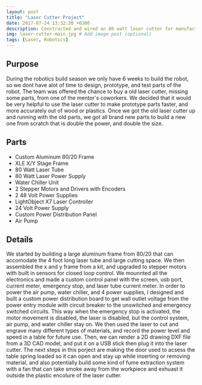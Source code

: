 ```yaml
---
layout: post
title: "Laser Cutter Project"
date: 2017-07-24 13:32:20 +0300
description: Constructed and wired an 80 watt laser cutter for manufacturing robot parts.  # Add post description (optional)
img: laser-cutter-main.jpg # Add image post (optional)
tags: [Laser, Robotics]
---
```


## Purpose
During the robotics build season we only have 6 weeks to build the robot, so we dont have alot of time to design, prototype, and test parts of the robot. The team was offered the chance to buy a old laser cutter, missing some parts, from one of the mentor's coworkers. We decided that it would be very helpful to use the laser cutter to make prototype parts faster, and more accurately out of wood or plastics. Once we got the old laser cutter up and running with the old parts, we got all brand new parts to build a new one from scratch that is double the power, and double the size.

## Parts
* Custom Aluminum 80/20 Frame
* XLE X/Y Stage Frame
* 80 Watt Laser Tube
* 80 Watt Laser Power Supply
* Water Chiller Unit
* 2 Stepper Motors and Drivers with Encoders
* 2 48 Volt Power Supplies
* LightObject X7 Laser Controller
* 24 Volt Power Supply
* Custom Power Distribution Panel
* Air Pump

## Details
We started by building a large aluminum frame from 80/20 that can accomodate the 4 foot long laser tube and large cutting space. We then assembled the x and y frame from a kit, and upgraded to stepper motors with built in sensors for closed loop control. We mounnted all the electronics and made a custom control panel with the screen, usb port, current meter, emergency stop, and laser tube current meter. In order to power the air pump, water chiller, and 4 power supplies, I designed and built a custom power distribution board to get wall outlet voltage from the power entry module with circuit breaker to the unswitched and emergency switched circuits. This way when the emergency stop is activated, the motor movement is disabled, the laser is disabled, but the control system, air pump, and water chiller stay on. We then used the laser to cut and engrave many different types of materials, and record the power level and speed in a table for future use. Then, we can render a 2D drawing DXF file from a 3D CAD model, and put it on a USB stick then plug it into the laser cutter. The next steps in this porject are making the door used to acsess the table spring loaded so it can open and stay up while inserting or removing material, and also potentially build some kind of fume extraction system with a fan that can take smoke away from the workpiece and exhuast it outside the plastic encolure of the laser cutter.
